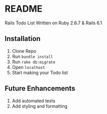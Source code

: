 
# README

Rails Todo List
Written on Ruby 2.6.7 & Rails 6.1

## Installation

1. Clone Repo
2. Run `bundle install`
3. Run `rake db:migrate`
4. Open `localhost`
5. Start making your Todo list

## Future Enhancements
1. Add automated tests
2. Add styling and formatting
